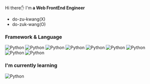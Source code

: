 Hi there✋
I'm<b> a Web FrontEnd Engineer</b>

* do-zu-kwang(X)
* do-zuk-wang(O)

### Framework & Language 
<img alt="Python" src ="https://img.shields.io/badge/HTML5-2A3657.svg?&style=flat&logo=HTML5&logoColor=E34F26"/> <img alt="Python" src ="https://img.shields.io/badge/CSS3-2A3657.svg?&style=flat&logo=CSS3&logoColor=1572B6"/> <img alt="Python" src ="https://img.shields.io/badge/JavaScript-2A3657.svg?&style=flat&logo=JavaScript&logoColor=F7DF1E"/> <img alt="Python" src ="https://img.shields.io/badge/SCSS-2A3657.svg?&style=flat&logo=Sass&logoColor=CC6699"/> <img alt="Python" src ="https://img.shields.io/badge/Vue-2A3657.svg?&style=flat&logo=Vue.js&logoColor=#4FC08D"/> <img alt="Python" src ="https://img.shields.io/badge/Next.js-2A3657.svg?&style=flat&logo=Next.js&logoColor=000000"/> <img alt="Python" src ="https://img.shields.io/badge/React-2A3657.svg?&style=flat&logo=React&logoColor=61DAFB"/>  <img alt="Python" src ="https://img.shields.io/badge/Redux-2A3657.svg?&style=flat&logo=Redux&logoColor=764ABC"/> <img alt="Python" src ="https://img.shields.io/badge/StyledComponents-2A3657.svg?&style=flat&logo=StyledComponents&logoColor=#DB7093"/>

### I'm currently learning
<img alt="Python" src ="https://img.shields.io/badge/Typescript-2A3657.svg?&style=flat&logo=Typescript&logoColor=3178C6"/>

